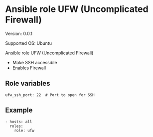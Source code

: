 # Ansible role UFW (Uncomplicated Firewall)

Version: 0.0.1

Supported OS: Ubuntu

Ansible role UFW (Uncomplicated Firewall)

- Make SSH accessible
- Enables Firewall

## Role variables
```
ufw_ssh_port: 22  # Port to open for SSH
```

## Example
```
- hosts: all
  roles:
    role: ufw
```
